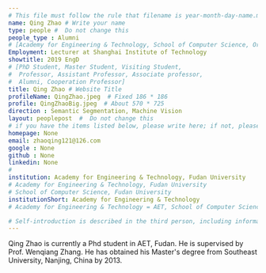 ```yaml
---
# This file must follow the rule that filename is year-month-day-name.md .
name: Qing Zhao # Write your name
type: people #  Do not change this
people_type : Alumni
# [Academy for Engineering & Technology, School of Computer Science, Organizer]
Employment: Lecturer at Shanghai Institute of Technology
showtitle: 2019 EngD
# [PhD Student, Master Student, Visiting Student,
#  Professor, Assistant Professor, Associate professor,
#  Alumni, Cooperation Professor]
title: Qing Zhao # Website Title
profileName: QingZhao.jpeg  # Fixed 186 * 186
profile: QingZhaoBig.jpeg  # About 570 * 725
direction : Semantic Segmentation, Machine Vision
layout: peoplepost  #  Do not change this
# if you have the items listed below, please write here; if not, please write None.
homepage: None
email: zhaoqing121@126.com
google : None
github : None
linkedin: None
# 
institution: Academy for Engineering & Technology, Fudan University
# Academy for Engineering & Technology, Fudan University
# School of Computer Science, Fudan University
institutionShort: Academy for Engineering & Technology
# Academy for Engineering & Technology = AET, School of Computer Science = SCS

# Self-introduction is described in the third person, including information such as educational experience
---
```


Qing Zhao is currently a Phd student in AET, Fudan. He is supervised by Prof. Wenqiang Zhang. He has obtained his Master's degree from Southeast University, Nanjing, China by 2013.